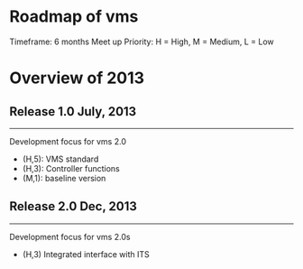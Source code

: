 Roadmap of vms
===

Timeframe: 6 months
Meet up
Priority: H = High, M = Medium, L = Low

# Overview of 2013

## Release 1.0 July, 2013
---
Development focus for vms 2.0

* (H,5): VMS standard
* (H,3): Controller functions
* (M,1): baseline version

## Release 2.0 Dec, 2013
---
Development focus for vms 2.0s

* (H,3) Integrated interface with ITS
